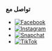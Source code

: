 ### تواصل مع
- [![Facebook](https://img.shields.io/badge/Facebook-%231877F2.svg?style=for-the-badge&logo=facebook&logoColor=white)](https://www.facebook.com/profile.php?id=100037198926122&ref=xav_ig_profile_web)
- [![Instagram](https://img.shields.io/badge/Instagram-%23E4405F.svg?style=for-the-badge&logo=instagram&logoColor=white)](https://www.instagram.com/abdallah_mostafa49/profilecard/?igsh=NGNmcG1pdHVpa2k=-271.15)
- [![Snapchat](https://img.shields.io/badge/Snapchat-%23FFFC00.svg?style=for-the-badge&logo=snapchat&logoColor=black)](https://l.instagram.com/?u=https%3A%2F%2Fwww.snapchat.com%2Fadd%2Fabdallah492006%3Fshare_id%3DbGsiCn_6SHyv5wTISSgrnQ%26locale%3Dar_EG%2540numbers%253Dlatn%26fbclid%3DPAZXh0bgNhZW0CMTEAAabiixTHYQxdR7A68SkzwK5IZmwYiUuL_PQKQfPhq_za2IPZk0lk3W1aRao_aem_mcB2TJZZZO8m14pc5lA2iA&e=AT1_W3ElBbS2pdEhdxPJ3HJsftsNxHP2Rnolx71PePH9bR4XnPIxSlsby9TdTbaq5MdvnaKC39PunK54Tx8wJlPtllKCEjjDmeNUaQ)
- [![TikTok](https://img.shields.io/badge/TikTok-%23000000.svg?style=for-the-badge&logo=tiktok&logoColor=white)](https://l.instagram.com/?u=https%3A%2F%2Fwww.tiktok.com%2F%40abdallah_mostafa49%3F_t%3D8plyuAJntmn%26_r%3D1%26fbclid%3DPAZXh0bgNhZW0CMTEAAaa6nVqWam4ZTXvwNflYtLN5nSqoEuf0AI36aMCHv-g-mc3lYYGEqu_ckzE_aem_Geo6jFqO5BBTPx3Osuv9eQ&e=AT2T_-z9mvab6O9Vk-DwxH0Jg9uBt0zU_4Grnkh5CY6_d-HcMaGwXdEMEOUWYHcd2JZH9QCgUidsWDKLP8KDT9rx-bIaVSdB6Qnojg)
